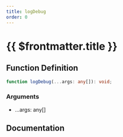 ```yaml
---
title: logDebug
order: 0
---
```


# {{ $frontmatter.title }}

## Function Definition

```ts
function logDebug(...args: any[]): void;
```

### Arguments

* ...args: any[]

## Documentation

<!--@include: ./parts/logDebug.md-->
